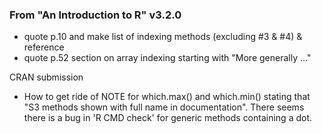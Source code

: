 ### From "An Introduction to R" v3.2.0

* quote p.10 and make list of indexing methods (excluding #3 & #4) & reference
* quote p.52 section on array indexing starting with "More generally ..."


CRAN submission
* How to get ride of NOTE for which.max() and which.min() stating that "S3 methods shown with full name in documentation". There seems there is a bug in 'R CMD check' for generic methods containing a dot.